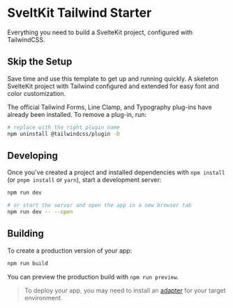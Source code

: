 # SveltKit Tailwind Starter

Everything you need to build a SvelteKit project, configured with TailwindCSS.

## Skip the Setup

Save time and use this template to get up and running quickly. A skeleton SvelteKit project with Tailwind configured and extended for easy font and color customization.

The official Tailwind Forms, Line Clamp, and Typography plug-ins have already been installed. To remove a plug-in, run:

```bash
# replace with the right plugin name
npm uninstall @tailwindcss/plugin -D

```

## Developing

Once you've created a project and installed dependencies with `npm install` (or `pnpm install` or `yarn`), start a development server:

```bash
npm run dev

# or start the server and open the app in a new browser tab
npm run dev -- --open
```

## Building

To create a production version of your app:

```bash
npm run build
```

You can preview the production build with `npm run preview`.

> To deploy your app, you may need to install an [adapter](https://kit.svelte.dev/docs/adapters) for your target environment.
